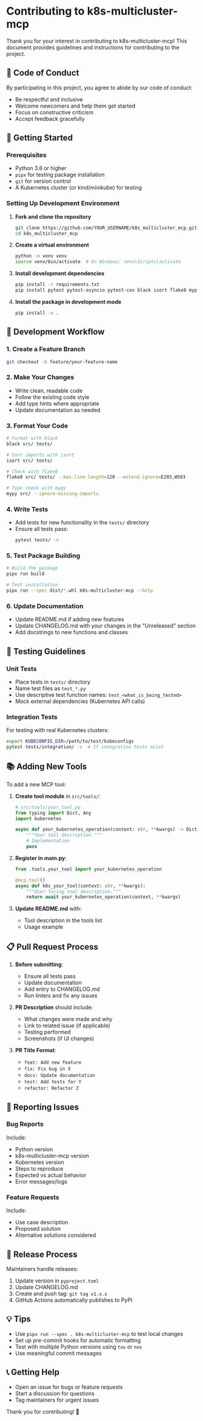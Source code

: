 # Contributing to k8s-multicluster-mcp

Thank you for your interest in contributing to k8s-multicluster-mcp! This document provides guidelines and instructions for contributing to the project.

## 🤝 Code of Conduct

By participating in this project, you agree to abide by our code of conduct:
- Be respectful and inclusive
- Welcome newcomers and help them get started
- Focus on constructive criticism
- Accept feedback gracefully

## 🚀 Getting Started

### Prerequisites

- Python 3.8 or higher
- `pipx` for testing package installation
- `git` for version control
- A Kubernetes cluster (or kind/minikube) for testing

### Setting Up Development Environment

1. **Fork and clone the repository**
   ```bash
   git clone https://github.com/YOUR_USERNAME/k8s_multicluster_mcp.git
   cd k8s_multicluster_mcp
   ```

2. **Create a virtual environment**
   ```bash
   python -m venv venv
   source venv/bin/activate  # On Windows: venv\Scripts\activate
   ```

3. **Install development dependencies**
   ```bash
   pip install -r requirements.txt
   pip install pytest pytest-asyncio pytest-cov black isort flake8 mypy
   ```

4. **Install the package in development mode**
   ```bash
   pip install -e .
   ```

## 📝 Development Workflow

### 1. Create a Feature Branch

```bash
git checkout -b feature/your-feature-name
```

### 2. Make Your Changes

- Write clean, readable code
- Follow the existing code style
- Add type hints where appropriate
- Update documentation as needed

### 3. Format Your Code

```bash
# Format with black
black src/ tests/

# Sort imports with isort
isort src/ tests/

# Check with flake8
flake8 src/ tests/ --max-line-length=120 --extend-ignore=E203,W503

# Type check with mypy
mypy src/ --ignore-missing-imports
```

### 4. Write Tests

- Add tests for new functionality in the `tests/` directory
- Ensure all tests pass:
  ```bash
  pytest tests/ -v
  ```

### 5. Test Package Building

```bash
# Build the package
pipx run build

# Test installation
pipx run --spec dist/*.whl k8s-multicluster-mcp --help
```

### 6. Update Documentation

- Update README.md if adding new features
- Update CHANGELOG.md with your changes in the "Unreleased" section
- Add docstrings to new functions and classes

## 🧪 Testing Guidelines

### Unit Tests

- Place tests in `tests/` directory
- Name test files as `test_*.py`
- Use descriptive test function names: `test_<what_is_being_tested>`
- Mock external dependencies (Kubernetes API calls)

### Integration Tests

For testing with real Kubernetes clusters:
```bash
export KUBECONFIG_DIR=/path/to/test/kubeconfigs
pytest tests/integration/ -v  # If integration tests exist
```

## 📚 Adding New Tools

To add a new MCP tool:

1. **Create tool module** in `src/tools/`:
   ```python
   # src/tools/your_tool.py
   from typing import Dict, Any
   import kubernetes
   
   async def your_kubernetes_operation(context: str, **kwargs) -> Dict[str, Any]:
       """Your tool description."""
       # Implementation
       pass
   ```

2. **Register in main.py**:
   ```python
   from .tools.your_tool import your_kubernetes_operation
   
   @mcp.tool()
   async def k8s_your_tool(context: str, **kwargs):
       """User-facing tool description."""
       return await your_kubernetes_operation(context, **kwargs)
   ```

3. **Update README.md** with:
   - Tool description in the tools list
   - Usage example

## 📋 Pull Request Process

1. **Before submitting**:
   - Ensure all tests pass
   - Update documentation
   - Add entry to CHANGELOG.md
   - Run linters and fix any issues

2. **PR Description** should include:
   - What changes were made and why
   - Link to related issue (if applicable)
   - Testing performed
   - Screenshots (if UI changes)

3. **PR Title Format**:
   - `feat: Add new feature`
   - `fix: Fix bug in X`
   - `docs: Update documentation`
   - `test: Add tests for Y`
   - `refactor: Refactor Z`

## 🐛 Reporting Issues

### Bug Reports

Include:
- Python version
- k8s-multicluster-mcp version
- Kubernetes version
- Steps to reproduce
- Expected vs actual behavior
- Error messages/logs

### Feature Requests

Include:
- Use case description
- Proposed solution
- Alternative solutions considered

## 🔄 Release Process

Maintainers handle releases:

1. Update version in `pyproject.toml`
2. Update CHANGELOG.md
3. Create and push tag: `git tag v1.x.x`
4. GitHub Actions automatically publishes to PyPI

## 💡 Tips

- Use `pipx run --spec . k8s-multicluster-mcp` to test local changes
- Set up pre-commit hooks for automatic formatting
- Test with multiple Python versions using `tox` or `nox`
- Use meaningful commit messages

## 📞 Getting Help

- Open an issue for bugs or feature requests
- Start a discussion for questions
- Tag maintainers for urgent issues

Thank you for contributing! 🎉 